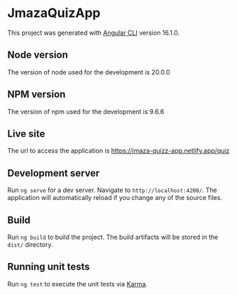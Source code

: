 # JmazaQuizApp

This project was generated with [Angular CLI](https://github.com/angular/angular-cli) version 16.1.0.

## Node version

The version of node used for the development is 20.0.0

## NPM version

The version of npm used for the development is 9.6.6

## Live site

The url to access the application is https://jmaza-quizz-app.netlify.app/quiz

## Development server

Run `ng serve` for a dev server. Navigate to `http://localhost:4200/`. The application will automatically reload if you change any of the source files.


## Build

Run `ng build` to build the project. The build artifacts will be stored in the `dist/` directory.

## Running unit tests

Run `ng test` to execute the unit tests via [Karma](https://karma-runner.github.io).
